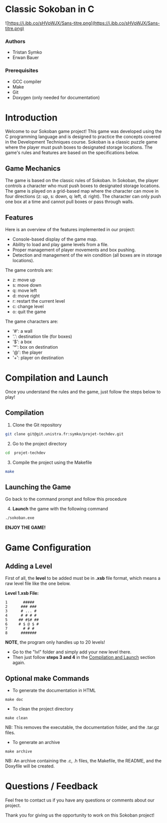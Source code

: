 # Classic Sokoban in C

![https://i.ibb.co/sHVpWJX/Sans-titre.png](https://i.ibb.co/sHVpWJX/Sans-titre.png)

### Authors

- Tristan Symko
- Erwan Bauer

### Prerequisites

- GCC compiler
- Make
- Git
- Doxygen (only needed for documentation)

# Introduction

Welcome to our Sokoban game project! This game was developed using the C programming language and is designed to practice the concepts covered in the Development Techniques course. Sokoban is a classic puzzle game where the player must push boxes to designated storage locations. The game's rules and features are based on the specifications below.

## Game Mechanics

The game is based on the classic rules of Sokoban. In Sokoban, the player controls a character who must push boxes to designated storage locations. The game is played on a grid-based map where the character can move in four directions (z: up, s: down, q: left, d: right). The character can only push one box at a time and cannot pull boxes or pass through walls.

## Features

Here is an overview of the features implemented in our project:

- Console-based display of the game map.
- Ability to load and play game levels from a file.
- Proper management of player movements and box pushing.
- Detection and management of the win condition (all boxes are in storage locations).

The game controls are:

- z: move up
- s: move down
- q: move left
- d: move right
- r: restart the current level
- c: change level
- o: quit the game

The game characters are:

- '#': a wall
- '.': destination tile (for boxes)
- '$': a box
- '*': box on destination
- '@': the player
- '+': player on destination

# Compilation and Launch

Once you understand the rules and the game, just follow the steps below to play!

## Compilation

1. Clone the Git repository
```bash
git clone git@git.unistra.fr:symko/projet-techdev.git
```
2. Go to the project directory
```bash
cd  projet-techdev
```
3. Compile the project using the Makefile
```bash
make
```
## Launching the Game

Go back to the command prompt and follow this procedure

4. **Launch** the game with the following command
```bash
./sokoban.exe
```  
**ENJOY THE GAME!**

# Game Configuration
  
## Adding a Level

First of all, the **level** to be added must be in **.xsb** file format, which means a raw level file like the one below.

**Level 1.xsb File:**

```
1       #####
2      ### ###
3      # ... #
4      # # # #
5     ## #$# ##
6     # $ @ $ #
7       # # #
8      #######
```

**NOTE**, the program only handles up to 20 levels!

- Go to the "lvl" folder and simply add your new level there.
- Then just follow **steps 3 and 4** in the [Compilation and Launch](#compilation-and-lancement) section again.

## Optional make Commands

- To generate the documentation in HTML

```
make doc
```

- To clean the project directory

```
make clean
```

NB: This removes the executable, the documentation folder, and the .tar.gz files.

- To generate an archive

```
make archive
```

NB: An archive containing the .c, .h files, the Makefile, the README, and the Doxyfile will be created.

# Questions / Feedback

Feel free to contact us if you have any questions or comments about our project.

Thank you for giving us the opportunity to work on this Sokoban project!
